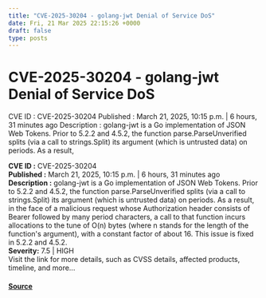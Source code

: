 ```yaml
---
title: "CVE-2025-30204 - golang-jwt Denial of Service DoS"
date: Fri, 21 Mar 2025 22:15:26 +0000
draft: false
type: posts
---
```

# CVE-2025-30204 - golang-jwt Denial of Service DoS





 CVE ID : CVE-2025-30204 Published : March 21, 2025, 10:15 p.m. | 6 hours, 31 minutes ago Description : golang-jwt is a Go implementation of JSON Web Tokens. Prior to 5.2.2 and 4.5.2, the function parse.ParseUnverified splits (via a call to strings.Split) its argument (which is untrusted data) on periods. As a result,

**CVE ID :** CVE-2025-30204  
**Published :** March 21, 2025, 10:15 p.m. | 6 hours, 31 minutes ago  
**Description :** golang-jwt is a Go implementation of JSON Web Tokens. Prior to 5.2.2 and 4.5.2, the function parse.ParseUnverified splits (via a call to strings.Split) its argument (which is untrusted data) on periods. As a result, in the face of a malicious request whose Authorization header consists of Bearer followed by many period characters, a call to that function incurs allocations to the tune of O(n) bytes (where n stands for the length of the function's argument), with a constant factor of about 16. This issue is fixed in 5.2.2 and 4.5.2.  
**Severity:** 7.5 | HIGH  
Visit the link for more details, such as CVSS details, affected products, timeline, and more...

#### [Source](https://cvefeed.io/vuln/detail/CVE-2025-30204)

